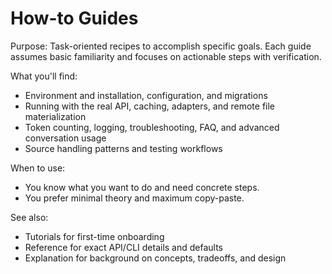 # How-to Guides

Purpose: Task-oriented recipes to accomplish specific goals. Each guide assumes basic familiarity and focuses on actionable steps with verification.

What you'll find:

- Environment and installation, configuration, and migrations
- Running with the real API, caching, adapters, and remote file materialization
- Token counting, logging, troubleshooting, FAQ, and advanced conversation usage
- Source handling patterns and testing workflows

When to use:

- You know what you want to do and need concrete steps.
- You prefer minimal theory and maximum copy-paste.

See also:

- Tutorials for first-time onboarding
- Reference for exact API/CLI details and defaults
- Explanation for background on concepts, tradeoffs, and design
